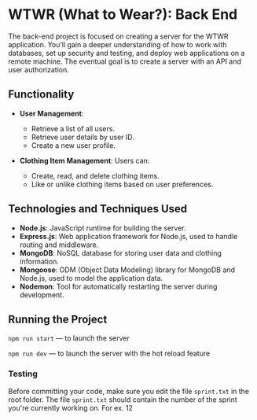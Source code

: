 # WTWR (What to Wear?): Back End

The back-end project is focused on creating a server for the WTWR application. You’ll gain a deeper understanding of how to work with databases, set up security and testing, and deploy web applications on a remote machine. The eventual goal is to create a server with an API and user authorization.

## Functionality

- **User Management**:

  - Retrieve a list of all users.
  - Retrieve user details by user ID.
  - Create a new user profile.

- **Clothing Item Management**: Users can:
  - Create, read, and delete clothing items.
  - Like or unlike clothing items based on user preferences.

## Technologies and Techniques Used

- **Node.js**: JavaScript runtime for building the server.
- **Express.js**: Web application framework for Node.js, used to handle routing and middleware.
- **MongoDB**: NoSQL database for storing user data and clothing information.
- **Mongoose**: ODM (Object Data Modeling) library for MongoDB and Node.js, used to model the application data.
- **Nodemon**: Tool for automatically restarting the server during development.

## Running the Project

`npm run start` — to launch the server

`npm run dev` — to launch the server with the hot reload feature

### Testing

Before committing your code, make sure you edit the file `sprint.txt` in the root folder. The file `sprint.txt` should contain the number of the sprint you're currently working on. For ex. 12
